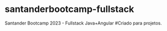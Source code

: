 # santanderbootcamp-fullstack
  Santander Bootcamp 2023 - Fullstack Java+Angular
#Criado para projetos.

